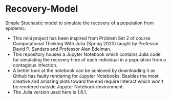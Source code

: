 # Recovery-Model
Simple Stochastic model to simulate the recovery of a population from epidemic.
- This mini project has been inspired from Problem Set 2 of course Computational Thinking With Julia (Spring 2020) taught by Professor David P. Sanders and Professor Alan Edelman.
- This repository houses a Jupyter Notebook which contains Julia code for simulating the recovery time of each individual in a population from a contagious infection.
- A better look at the notebook can be achieved by downloading it as Github has faulty rendering for Jupyter Notebooks. Besides the most creative and amazing plots toward the end require Interact which won't be rendered outside Jupyter Notebook environment.
- The Julia version used here is 1.6.1.
